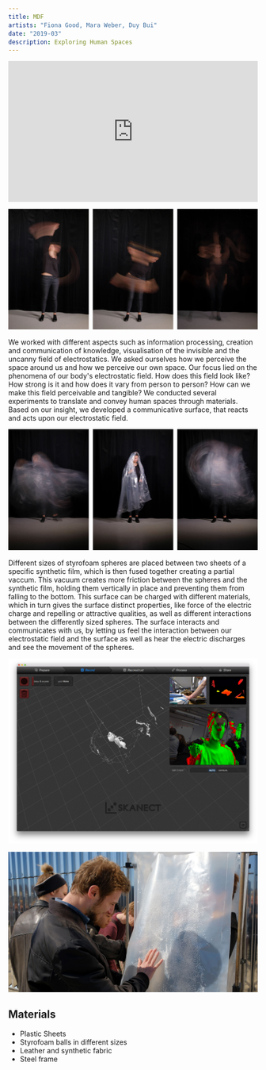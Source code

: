 ```yaml
---
title: MDF
artists: "Fiona Good, Mara Weber, Duy Bui"
date: "2019-03"
description: Exploring Human Spaces
---
```


<div class="full">

<div style="padding:56.25% 0 0 0;position:relative;"><iframe src="https://player.vimeo.com/video/407462767?color=ff0000&title=0&byline=0&portrait=0" style="position:absolute;top:0;left:0;width:100%;height:100%;" frameborder="0" allow="autoplay; fullscreen" allowfullscreen></iframe></div><script src="https://player.vimeo.com/api/player.js"></script>

![](./mdf-1.jpg)

</div>

We worked with different aspects such as information processing, creation and communication of knowledge, visualisation of the invisible and the uncanny field of electrostatics.
We asked ourselves how we perceive the space around us and how we perceive our own space. Our focus lied on the phenomena of our body's electrostatic field. How does this field look like? How strong is it and how does it vary from person to person? How can we make this field perceivable and tangible?
We conducted several experiments to translate and convey human spaces through materials. Based on our insight, we developed a communicative surface, that reacts and acts upon our electrostatic field.

<div class="full">

![](./mdf-2.jpg)

</div>

Different sizes of styrofoam spheres are placed between two sheets of a specific synthetic film, which is then fused together creating a partial vaccum. This vacuum creates more friction between the spheres and the synthetic film, holding them vertically in place and preventing them from falling to the bottom. This surface can be charged with different materials, which in turn gives the surface distinct properties, like force of the electric charge and repelling or attractive qualities, as well as different interactions between the differently sized spheres.
The surface interacts and communicates with us, by letting us feel the interaction between our electrostatic field and the surface as well as hear the electric discharges and see the movement of the spheres.

![](./mdf-4.png)

<div class="full">

![](./mdf-3.jpg)

</div>

## Materials
- Plastic Sheets
- Styrofoam balls in different sizes
- Leather and synthetic fabric
- Steel frame
